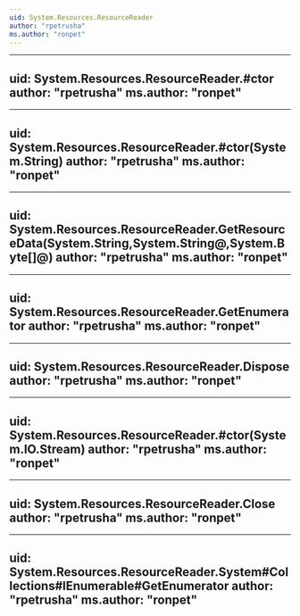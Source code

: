 ```yaml
---
uid: System.Resources.ResourceReader
author: "rpetrusha"
ms.author: "ronpet"
---
```


---
uid: System.Resources.ResourceReader.#ctor
author: "rpetrusha"
ms.author: "ronpet"
---

---
uid: System.Resources.ResourceReader.#ctor(System.String)
author: "rpetrusha"
ms.author: "ronpet"
---

---
uid: System.Resources.ResourceReader.GetResourceData(System.String,System.String@,System.Byte[]@)
author: "rpetrusha"
ms.author: "ronpet"
---

---
uid: System.Resources.ResourceReader.GetEnumerator
author: "rpetrusha"
ms.author: "ronpet"
---

---
uid: System.Resources.ResourceReader.Dispose
author: "rpetrusha"
ms.author: "ronpet"
---

---
uid: System.Resources.ResourceReader.#ctor(System.IO.Stream)
author: "rpetrusha"
ms.author: "ronpet"
---

---
uid: System.Resources.ResourceReader.Close
author: "rpetrusha"
ms.author: "ronpet"
---

---
uid: System.Resources.ResourceReader.System#Collections#IEnumerable#GetEnumerator
author: "rpetrusha"
ms.author: "ronpet"
---
